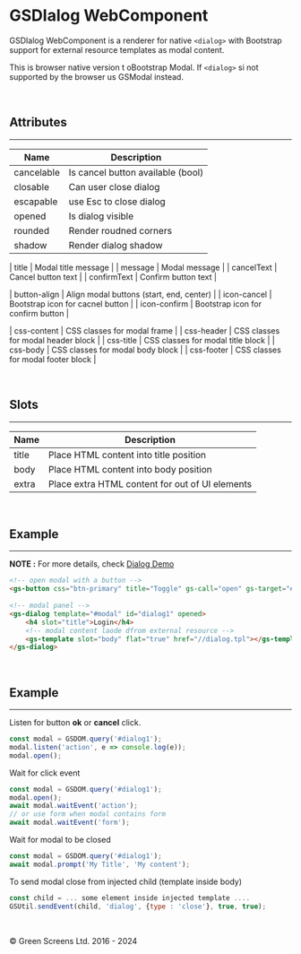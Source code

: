 # GSDIalog WebComponent
 
GSDIalog WebComponent is a renderer for native ```<dialog>``` with Bootstrap support for external resource templates as modal content.
 
This is browser native version t oBootstrap Modal. If ```<dialog>``` si not supported by the browser us GSModal instead.
 
<br>
 
## Attributes
---
 
| Name               | Description                                                  |
|--------------------|--------------------------------------------------------------|
| cancelable         | Is cancel button available (bool)                            |
| closable           | Can user close dialog                                        |
| escapable          | use Esc to close dialog                                      |
| opened             | Is dialog visible                                            |
| rounded            | Render roudned corners                                       |
| shadow             | Render dialog shadow                                         |

| title              | Modal title message                                          |
| message            | Modal message                                                |
| cancelText         | Cancel button text                                           |
| confirmText        | Confirm button text                                          |


| button-align       | Align modal buttons (start, end, center)                     |
| icon-cancel        | Bootstrap icon for cacnel button                             |
| icon-confirm       | Bootstrap icon for confirm button                            |

| css-content        | CSS classes for modal frame                                  |
| css-header         | CSS classes for modal header block                           |
| css-title          | CSS classes for modal title block                            |
| css-body           | CSS classes for modal body block                             |
| css-footer         | CSS classes for modal footer block                           |
 
 <br>
 
## Slots
---

| Name               | Description                                              |
|--------------------|----------------------------------------------------------|
| title              | Place HTML content into title position                   |
| body               | Place HTML content into body position                    |
| extra              | Place extra HTML content for out of UI elements          |

<br>

## Example
---
 
**NOTE :**
For more details, check [Dialog Demo](../../demos/dialog/)
 
```html
<!-- open modal with a button -->
<gs-button css="btn-primary" title="Toggle" gs-call="open" gs-target="#dialog1"></gs-button>
 
<!-- modal panel -->
<gs-dialog template="#modal" id="dialog1" opened>
    <h4 slot="title">Login</h4>
    <!-- modal content laode dfrom external resource -->
    <gs-template slot="body" flat="true" href="//dialog.tpl"></gs-template>
</gs-dialog>
```
 
<br>
 
## Example
---
 
Listen for button **ok** or **cancel** click. 
 
```JavaScript
const modal = GSDOM.query('#dialog1');
modal.listen('action', e => console.log(e));
modal.open();
```
 
Wait for click event

```JavaScript
const modal = GSDOM.query('#dialog1');
modal.open();
await modal.waitEvent('action');
// or use form when modal contains form
await modal.waitEvent('form');
```

Wait for modal to be closed 

```JavaScript
const modal = GSDOM.query('#dialog1');
await modal.prompt('My Title', 'My content');
```

To send modal close from injected child (template inside body)

```JavaScript
const child = ... some element inside injected template ....
GSUtil.sendEvent(child, 'dialog', {type : 'close'}, true, true);
```

<br>

&copy; Green Screens Ltd. 2016 - 2024
